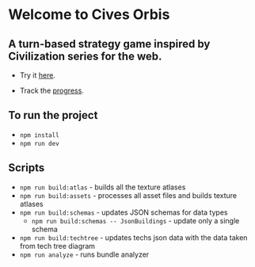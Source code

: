 # Welcome to Cives Orbis

## A turn-based strategy game inspired by Civilization series for the web.

- Try it [here](https://cives-orbis.vercel.app/).

- Track the [progress](TODO).

## To run the project

- `npm install`
- `npm run dev`

## Scripts

- `npm run build:atlas` - builds all the texture atlases
- `npm run build:assets` - processes all asset files and builds texture atlases
- `npm run build:schemas` - updates JSON schemas for data types
  - `npm run build:schemas -- JsonBuildings` - update only a single schema
- `npm run build:techtree` - updates techs json data with the data taken from tech tree diagram
- `npm run analyze` - runs bundle analyzer
